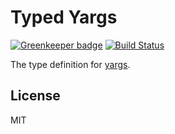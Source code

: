 # Typed Yargs

[![Greenkeeper badge](https://badges.greenkeeper.io/types/npm-yargs.svg)](https://greenkeeper.io/)
[![Build Status](https://travis-ci.org/types/npm-yargs.svg?branch=master)](https://travis-ci.org/types/npm-yargs)

The type definition for [yargs](https://github.com/bcoe/yargs).

## License

MIT
